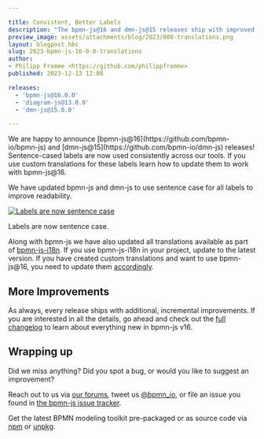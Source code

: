 ```yaml
---

title: Consistent, Better Labels
description: "The bpmn-js@16 and dmn-js@15 releases ship with improved labels. This may impact your custom translations."
preview_image: assets/attachments/blog/2023/008-translations.png
layout: blogpost.hbs
slug: 2023-bpmn-js-16-0-0-translations
author:
- Philipp Fromme <https://github.com/philippfromme>
published: 2023-12-13 12:00

releases:
  - 'bpmn-js@16.0.0'
  - 'diagram-js@13.0.0'
  - 'dmn-js@15.0.0'

---
```


<p class="introduction">
  We are happy to announce [bpmn-js@16](https://github.com/bpmn-io/bpmn-js) and [dmn-js@15](https://github.com/bpmn-io/dmn-js) releases! Sentence-cased labels are now used consistently across our tools. If you use custom translations for these labels learn how to update them to work with bpmn-js@16.
</p>

<!-- continue -->

We have updated bpmn-js and dmn-js to use sentence case for all labels to improve readability.

<div class="figure full-size">
  <a href="https://demo.bpmn.io/s/start">
    <img src="{{ assets }}/attachments/blog/2023/008-translations.png" alt="Labels are now sentence case">
  </a>

  <p class="caption">
    Labels are now sentence case.
  </p>
</div>

Along with bpmn-js we have also updated all translations available as part of [bpmn-js-i18n](https://github.com/bpmn-io/bpmn-js-i18n). If you use bpmn-js-i18n in your project, update to the latest version. If you have created custom translations and want to use bpmn-js@16, you need to update them [accordingly](https://github.com/bpmn-io/bpmn-js-i18n/commit/bfa0696804e753ee97af727ec74c6dad4209cf10).


## More Improvements

As always, every release ships with additional, incremental improvements. If you are interested in all the details, go ahead and check out the [full changelog](https://github.com/bpmn-io/bpmn-js/blob/develop/CHANGELOG.md#1600) to learn about everything new in bpmn-js v16.


## Wrapping up

Did we miss anything? Did you spot a bug, or would you like to suggest an improvement?

Reach out to us via [our forums](https://forum.bpmn.io/), tweet us [@bpmn_io](https://twitter.com/bpmn_io), or file an issue you found in [the bpmn-js issue tracker](https://github.com/bpmn-io/bpmn-js/issues).

Get the latest BPMN modeling toolkit pre-packaged or as source code via [npm](https://www.npmjs.com/package/bpmn-js) or [unpkg](https://unpkg.com/bpmn-js/).
